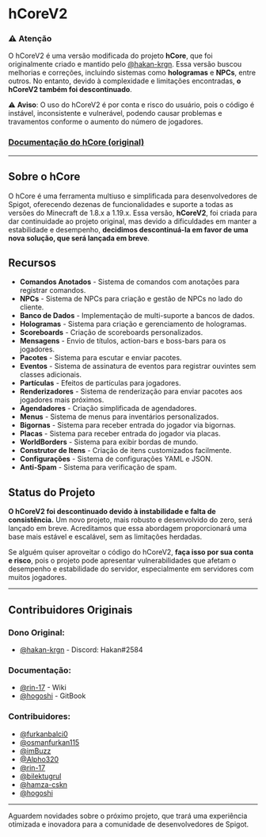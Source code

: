 # hCoreV2

### **⚠ Atenção**  
O hCoreV2 é uma versão modificada do projeto **hCore**, que foi originalmente criado e mantido pelo [@hakan-krgn](https://github.com/hakan-krgn). Essa versão buscou melhorias e correções, incluindo sistemas como **hologramas** e **NPCs**, entre outros. No entanto, devido à complexidade e limitações encontradas, **o hCoreV2 também foi descontinuado**.

⚠ **Aviso**: O uso do hCoreV2 é por conta e risco do usuário, pois o código é instável, inconsistente e vulnerável, podendo causar problemas e travamentos conforme o aumento do número de jogadores. 

### [Documentação do hCore (original)](https://hcore.gitbook.io/wiki/#import)

---

## Sobre o hCore

O hCore é uma ferramenta multiuso e simplificada para desenvolvedores de Spigot, oferecendo dezenas de funcionalidades e suporte a todas as versões do Minecraft de 1.8.x a 1.19.x. Essa versão, **hCoreV2**, foi criada para dar continuidade ao projeto original, mas devido a dificuldades em manter a estabilidade e desempenho, **decidimos descontinuá-la em favor de uma nova solução, que será lançada em breve**.

## Recursos

- **Comandos Anotados** - Sistema de comandos com anotações para registrar comandos.
- **NPCs** - Sistema de NPCs para criação e gestão de NPCs no lado do cliente.
- **Banco de Dados** - Implementação de multi-suporte a bancos de dados.
- **Hologramas** - Sistema para criação e gerenciamento de hologramas.
- **Scoreboards** - Criação de scoreboards personalizados.
- **Mensagens** - Envio de títulos, action-bars e boss-bars para os jogadores.
- **Pacotes** - Sistema para escutar e enviar pacotes.
- **Eventos** - Sistema de assinatura de eventos para registrar ouvintes sem classes adicionais.
- **Partículas** - Efeitos de partículas para jogadores.
- **Renderizadores** - Sistema de renderização para enviar pacotes aos jogadores mais próximos.
- **Agendadores** - Criação simplificada de agendadores.
- **Menus** - Sistema de menus para inventários personalizados.
- **Bigornas** - Sistema para receber entrada do jogador via bigornas.
- **Placas** - Sistema para receber entrada do jogador via placas.
- **WorldBorders** - Sistema para exibir bordas de mundo.
- **Construtor de Itens** - Criação de itens customizados facilmente.
- **Configurações** - Sistema de configurações YAML e JSON.
- **Anti-Spam** - Sistema para verificação de spam.

## Status do Projeto

**O hCoreV2 foi descontinuado devido à instabilidade e falta de consistência.** Um novo projeto, mais robusto e desenvolvido do zero, será lançado em breve. Acreditamos que essa abordagem proporcionará uma base mais estável e escalável, sem as limitações herdadas.

Se alguém quiser aproveitar o código do hCoreV2, **faça isso por sua conta e risco**, pois o projeto pode apresentar vulnerabilidades que afetam o desempenho e estabilidade do servidor, especialmente em servidores com muitos jogadores.

---

## Contribuidores Originais

### Dono Original:
* [@hakan-krgn](https://github.com/hakan-krgn) - Discord: Hakan#2584

### Documentação:
* [@rin-17](https://github.com/rin-17) - Wiki
* [@hogoshi](https://github.com/zhogoshi) - GitBook

### Contribuidores:
* [@furkanbalci0](https://github.com/furkanbalci0)
* [@osmanfurkan115](https://github.com/osmanfurkan115)
* [@imBuzz](https://github.com/imBuzz)
* [@Alpho320](https://github.com/Alpho320)
* [@rin-17](https://github.com/rin-17)
* [@bilektugrul](https://github.com/bilektugrul)
* [@hamza-cskn](https://github.com/hamza-cskn)
* [@hogoshi](https://github.com/zhogoshi)

---

Aguardem novidades sobre o próximo projeto, que trará uma experiência otimizada e inovadora para a comunidade de desenvolvedores de Spigot.
